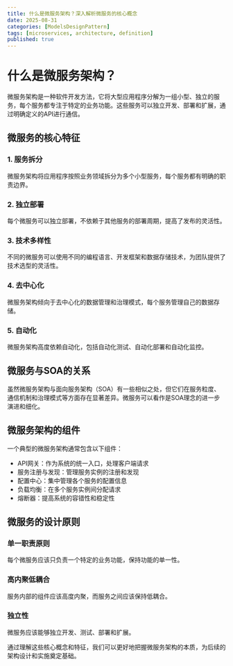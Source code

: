 ```yaml
---
title: 什么是微服务架构？深入解析微服务的核心概念
date: 2025-08-31
categories: [ModelsDesignPattern]
tags: [microservices, architecture, definition]
published: true
---
```


# 什么是微服务架构？

微服务架构是一种软件开发方法，它将大型应用程序分解为一组小型、独立的服务，每个服务都专注于特定的业务功能。这些服务可以独立开发、部署和扩展，通过明确定义的API进行通信。

## 微服务的核心特征

### 1. 服务拆分
微服务架构将应用程序按照业务领域拆分为多个小型服务，每个服务都有明确的职责边界。

### 2. 独立部署
每个微服务可以独立部署，不依赖于其他服务的部署周期，提高了发布的灵活性。

### 3. 技术多样性
不同的微服务可以使用不同的编程语言、开发框架和数据存储技术，为团队提供了技术选型的灵活性。

### 4. 去中心化
微服务架构倾向于去中心化的数据管理和治理模式，每个服务管理自己的数据存储。

### 5. 自动化
微服务架构高度依赖自动化，包括自动化测试、自动化部署和自动化监控。

## 微服务与SOA的关系

虽然微服务架构与面向服务架构（SOA）有一些相似之处，但它们在服务粒度、通信机制和治理模式等方面存在显著差异。微服务可以看作是SOA理念的进一步演进和细化。

## 微服务架构的组件

一个典型的微服务架构通常包含以下组件：
- API网关：作为系统的统一入口，处理客户端请求
- 服务注册与发现：管理服务实例的注册和发现
- 配置中心：集中管理各个服务的配置信息
- 负载均衡：在多个服务实例间分配请求
- 熔断器：提高系统的容错性和稳定性

## 微服务的设计原则

### 单一职责原则
每个微服务应该只负责一个特定的业务功能，保持功能的单一性。

### 高内聚低耦合
服务内部的组件应该高度内聚，而服务之间应该保持低耦合。

### 独立性
微服务应该能够独立开发、测试、部署和扩展。

通过理解这些核心概念和特征，我们可以更好地把握微服务架构的本质，为后续的架构设计和实施奠定基础。